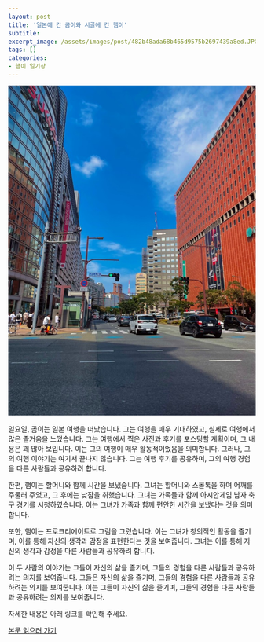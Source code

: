 ```yaml
---
layout: post
title: '일본에 간 곰이와 시골에 간 햄이'
subtitle: 
excerpt_image: /assets/images/post/482b48ada68b465d9575b2697439a8ed.JPG
tags: []
categories: 
- 햄이 일기장
---
```


![메인 이미지](/assets/images/post/482b48ada68b465d9575b2697439a8ed.JPG)

일요일, 곰이는 일본 여행을 떠났습니다. 그는 여행을 매우 기대하였고, 실제로 여행에서 많은 즐거움을 느꼈습니다. 그는 여행에서 찍은 사진과 후기를 포스팅할 계획이며, 그 내용은 꽤 많아 보입니다. 이는 그의 여행이 매우 활동적이었음을 의미합니다. 그러나, 그의 여행 이야기는 여기서 끝나지 않습니다. 그는 여행 후기를 공유하며, 그의 여행 경험을 다른 사람들과 공유하려 합니다.

한편, 햄이는 할머니와 함께 시간을 보냈습니다. 그녀는 할머니와 스몰톡을 하며 어깨를 주물러 주었고, 그 후에는 낮잠을 취했습니다. 그녀는 가족들과 함께 아시안게임 남자 축구 경기를 시청하였습니다. 이는 그녀가 가족과 함께 편안한 시간을 보냈다는 것을 의미합니다.

또한, 햄이는 프로크리에이트로 그림을 그렸습니다. 이는 그녀가 창의적인 활동을 즐기며, 이를 통해 자신의 생각과 감정을 표현한다는 것을 보여줍니다. 그녀는 이를 통해 자신의 생각과 감정을 다른 사람들과 공유하려 합니다.

이 두 사람의 이야기는 그들이 자신의 삶을 즐기며, 그들의 경험을 다른 사람들과 공유하려는 의지를 보여줍니다. 그들은 자신의 삶을 즐기며, 그들의 경험을 다른 사람들과 공유하려는 의지를 보여줍니다. 이는 그들이 자신의 삶을 즐기며, 그들의 경험을 다른 사람들과 공유하려는 의지를 보여줍니다.

자세한 내용은 아래 링크를 확인해 주세요.

[본문 읽으러 가기](https://m.blog.naver.com/ham_eaten_jellybear/223225873334)
